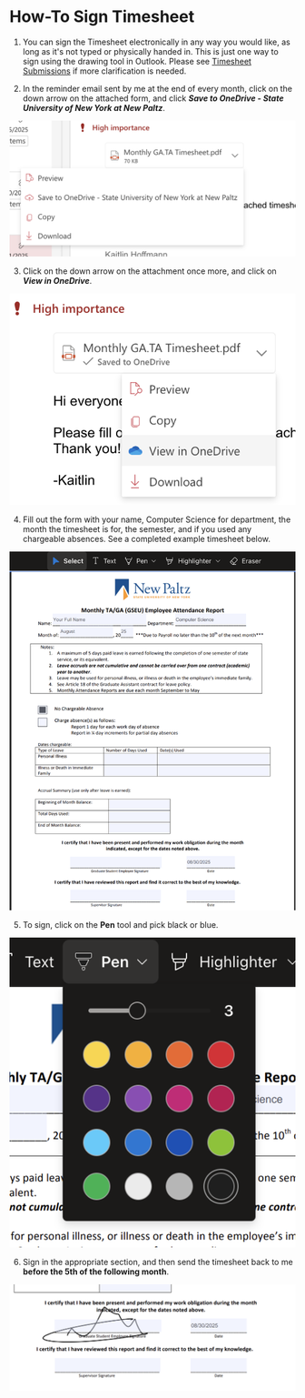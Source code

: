 # How-To Sign Timesheet

1. You can sign the Timesheet electronically in any way you would like, as long as it's not typed or physically handed in. This is just one way to sign using the drawing tool in Outlook. Please see [Timesheet Submissions](../../3%20Tasks%20and%20Responsibilities/Timesheets%20Submission.md) if more clarification is needed.

2. In the reminder email sent by me at the end of every month, click on the down arrow on the attached form, and click ***Save to OneDrive - State University of New York at New Paltz***.

![onedrive button](../../images/timesheet_download.png)


3. Click on the down arrow on the attachment once more, and click on ***View in OneDrive***.

![onedrive button](../../images/timesheet_onedrive.png)

4. Fill out the form with your name, Computer Science for department, the month the timesheet is for, the semester, and if you used any chargeable absences. See a completed example timesheet below.

![timesheet example](../../images/timesheet_example.png)

5. To sign, click on the **Pen** tool and pick black or blue.

![pen tool](../../images/timesheet_pen.png)

6. Sign in the appropriate section, and then send the timesheet back to me **before the 5th of the following month**. 

![timesheet signature example](../../images/timesheet_signature.png)
